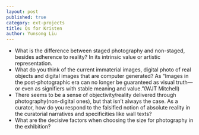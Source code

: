 ```yaml
---
layout: post
published: true
category: ext-projects
title: Qs for Kristen
author: Yunsong Liu
---
```

- What is the difference between staged photography and non-staged, besides adherence to reality? In its intrinsic value or artistic representation.
- What do you think of the current immaterial images, digital photo of real objects and digital images that are computer generated? As “Images in the post-photographic era can no longer be guaranteed as visual truth—or even as signifiers with stable meaning and value.”(WJT Mitchell) 
- There seems to be a sense of objectivity/reality delivered through photography(non-digital ones), but that isn’t always the case. As a curator, how do you respond to the falsified notion of absolute reality in the curatorial narratives and specificities like wall texts?
- What are the decisive factors when choosing the size for photography in the exhibition?
